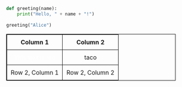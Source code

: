 ```python
def greeting(name):
    print("Hello, " + name + "!")
    
greeting("Alice")
```

<style>
table {
  width: 90%;
  border: 1px solid black;
  border-collapse: collapse;
}

th, td {
  padding: 10px;
  text-align: center;
  border: 1px solid black;
}
</style>

 Column 1 | Column 2 
 -------- | -------- 
 <span style="color: white;">This text is red</span> | taco
 Row 2, Column 1 | Row 2, Column 2 



